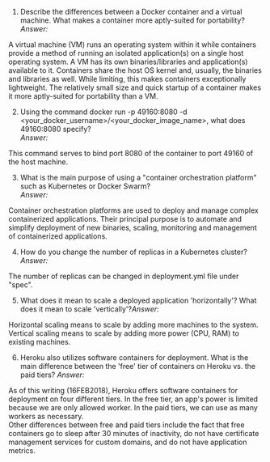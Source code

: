 1.  Describe the differences between a Docker container and a virtual machine. What makes a container more aptly-suited for portability?  
_Answer:_  

  A virtual machine (VM) runs an operating system within it while containers provide a method of running an isolated application(s) on a single host operating system. A VM has its own binaries/libraries and application(s) available to it.  Containers share the host OS kernel and, usually, the binaries and libraries as well. While limiting, this makes containers exceptionally lightweight. The relatively small size and quick startup of a container makes it more aptly-suited for portability than a VM.   


2. Using the command docker run -p 49160:8080 -d <your_docker_username>/<your_docker_image_name>, what does 49160:8080 specify?  
_Answer:_  

 This command serves to bind port 8080 of the container to port 49160 of the host machine.  

3.  What is the main purpose of using a "container orchestration platform" such as Kubernetes or Docker Swarm?  
_Answer:_  

Container orchestration platforms are used to deploy and manage complex containerized applications. Their principal purpose is to automate and simplify deployment of new binaries, scaling, monitoring and management of containerized applications.

4.  How do you change the number of replicas in a Kubernetes cluster?  
_Answer:_  
  
  The number of replicas can be changed in deployment.yml file under "spec".  

5.  What does it mean to scale a deployed application 'horizontally'? What does it mean to scale 'vertically'?_Answer:_   

Horizontal scaling means to scale by adding more machines to the system. Vertical scaling means to scale by adding more power (CPU, RAM) to existing machines.


6.  Heroku also utilizes software containers for deployment. What is the main difference between the 'free' tier of containers on Heroku vs. the paid tiers? _Answer:_   

As of this writing (16FEB2018), Heroku offers software containers for deployment on four different tiers. In the free tier, an app's power is limited because we are only allowed worker. In the paid tiers, we can use as many workers as necessary.  
Other differences between free and paid tiers include the fact that free containers go to sleep after 30 minutes of inactivity, do not have certificate management services for custom domains, and do not have application metrics. 






